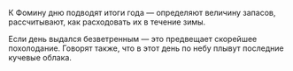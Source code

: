К Фомину дню подводят итоги года — определяют величину запасов, рассчитывают, как расходовать их в течение зимы.

Если день выдался безветренным — это предвещает скорейшее похолодание. Говорят также, что в этот день по небу плывут последние кучевые облака.